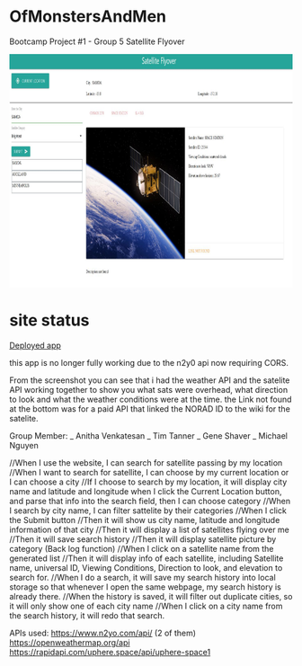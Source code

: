 # OfMonstersAndMen
Bootcamp Project #1 - Group 5
Satellite Flyover


 <img src="https://raw.githubusercontent.com/gshaver82/OfMonstersAndMen/master/assets/images/SatFlyoverProjectSite.jpg" alt="screenshot" width="900" height="415"> 


# site status
<a href="https://gshaver82.github.io/OfMonstersAndMen/">Deployed app</a><br>

this app is no longer fully working due to the n2y0 api now requiring CORS. 

From the screenshot you can see that i had the weather API and the satelite API working together to show you what sats were overhead, what direction to look and what the weather conditions were at the time. the Link not found at the bottom was for a paid API that linked the NORAD ID to the wiki for the satelite.

Group Member:
_ Anitha Venkatesan
_ Tim Tanner
_ Gene Shaver
_ Michael Nguyen

//When I use the website, I can search for satellite passing by my location
//When I want to search for satellite, I can choose by my current location or 
I can choose a city
//If I choose to search by my location, it will display city name and latitude and 
longitude when I click the Current Location button, and parse that info into the search field, then I can choose category
//When I search by city name, I can filter sattelite by their categories
//When I click the Submit button
//Then it will show us city name, latitude and longitude information of that city
//Then it will display a list of satellites flying over me
//Then it will save search history
//Then it will display satellite picture by category (Back log function)
//When I click on a satellite name from the generated list
//Then it will display info of each satellite, including Satellite name, universal ID, Viewing Conditions, Direction to look, and elevation to search for.
//When I do a search, it will save my search history into local storage so that whenever I open the same webpage, my search history is already there.
//When the history is saved, it will filter out duplicate cities, so it will only show one of each city name
//When I click on a city name from the search history, it will redo that search.

APIs used:
https://www.n2yo.com/api/ (2 of them)
https://openweathermap.org/api 
https://rapidapi.com/uphere.space/api/uphere-space1

